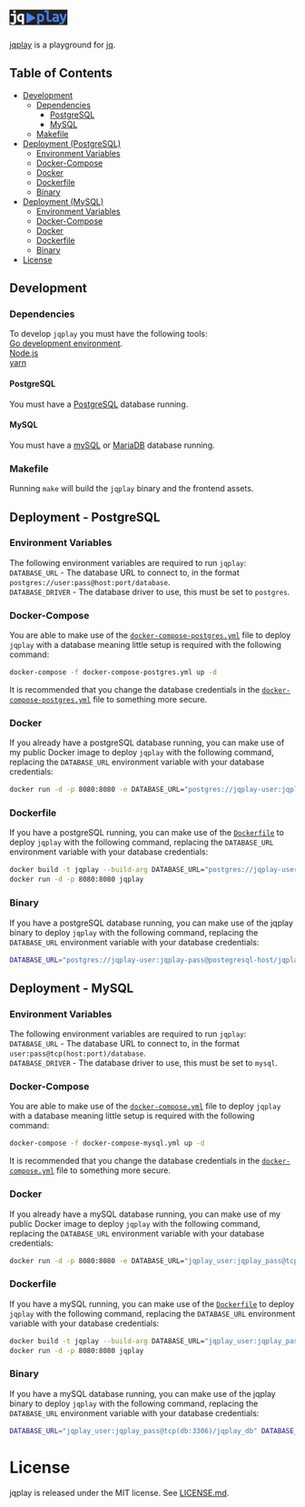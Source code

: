 # ![Alt text](assets/images/logo.png)
[jqplay](https://jqplay.jackoxi.systems) is a playground for [jq](https://github.com/stedolan/jq).

## Table of Contents
- [Development](#development)
   - [Dependencies](#dependencies)
      - [PostgreSQL](#postgresql)
      - [MySQL](#mysql)
   - [Makefile](#makefile)
- [Deployment (PostgreSQL)](#deployment---postgresql)
   - [Environment Variables](#environment-variables)
   - [Docker-Compose](#docker-compose)
   - [Docker](#docker)
   - [Dockerfile](#dockerfile)
   - [Binary](#binary)
- [Deployment (MySQL)](#deployment---mysql)
   - [Environment Variables](#environment-variables-1)
   - [Docker-Compose](#docker-compose-1)
   - [Docker](#docker-1)
   - [Dockerfile](#dockerfile-1)
   - [Binary](#binary-1)
- [License](#license)

## Development
### Dependencies
To develop `jqplay` you must have the following tools:\
[Go development environment](http://golang.org/doc/install).\
[Node.js](https://nodejs.org)\
[yarn](https://yarnpkg.com/)
#### PostgreSQL
You must have a [PostgreSQL](https://www.postgresql.org/) database running.
#### MySQL
You must have a [mySQL](https://www.mysql.com/) or [MariaDB](https://mariadb.org/) database running.
### Makefile
Running `make` will build the `jqplay` binary and the frontend assets.

## Deployment - PostgreSQL
### Environment Variables
The following environment variables are required to run `jqplay`:\
`DATABASE_URL` - The database URL to connect to, in the format `postgres://user:pass@host:port/database`.\
`DATABASE_DRIVER` - The database driver to use, this must be set to `postgres`.

### Docker-Compose
You are able to make use of the [`docker-compose-postgres.yml`](docker-compose-postgres.yml) file to deploy `jqplay` with a database meaning little setup is required with the following command:
```bash
docker-compose -f docker-compose-postgres.yml up -d
```
It is recommended that you change the database credentials in the [`docker-compose-postgres.yml`](docker-compose-postgres.yml) file to something more secure.

### Docker
If you already have a postgreSQL database running, you can make use of my public Docker image to deploy `jqplay` with the following command, replacing the `DATABASE_URL` environment variable with your database credentials:
```bash
docker run -d -p 8080:8080 -e DATABASE_URL="postgres://jqplay-user:jqplay-pass@postegresql-host/jqplay-db?sslmode=disable" DATABASE_DRIVER="postgres" registry.jackoxi.systems/public-images/jq-play-server:latest-mysql
```

### Dockerfile
If you have a postgreSQL running, you can make use of the [`Dockerfile`](Dockerfile) to deploy `jqplay` with the following command, replacing the `DATABASE_URL` environment variable with your database credentials:
```bash
docker build -t jqplay --build-arg DATABASE_URL="postgres://jqplay-user:jqplay-pass@postegresql-host/jqplay-db?sslmode=disable" DATABASE_DRIVER="postgres".
docker run -d -p 8080:8080 jqplay
```

### Binary
If you have a postgreSQL database running, you can make use of the jqplay binary to deploy `jqplay` with the following command, replacing the `DATABASE_URL` environment variable with your database credentials:
```bash
DATABASE_URL="postgres://jqplay-user:jqplay-pass@postegresql-host/jqplay-db?sslmode=disable" DATABASE_DRIVER="postgres"./jqplay
```

## Deployment - MySQL
### Environment Variables
The following environment variables are required to run `jqplay`:\
`DATABASE_URL` - The database URL to connect to, in the format `user:pass@tcp(host:port)/database`.\
`DATABASE_DRIVER` - The database driver to use, this must be set to `mysql`.

### Docker-Compose
You are able to make use of the [`docker-compose.yml`](docker-compose-mysql.yml) file to deploy `jqplay` with a database meaning little setup is required with the following command:
```bash
docker-compose -f docker-compose-mysql.yml up -d
```
It is recommended that you change the database credentials in the [`docker-compose.yml`](docker-compose-mysql.yml) file to something more secure.

### Docker
If you already have a mySQL database running, you can make use of my public Docker image to deploy `jqplay` with the following command, replacing the `DATABASE_URL` environment variable with your database credentials:
```bash
docker run -d -p 8080:8080 -e DATABASE_URL="jqplay_user:jqplay_pass@tcp(db:3306)/jqplay_db" registry.jackoxi.systems/public-images/jq-play-server:latest-mysql
```

### Dockerfile
If you have a mySQL running, you can make use of the [`Dockerfile`](Dockerfile) to deploy `jqplay` with the following command, replacing the `DATABASE_URL` environment variable with your database credentials:
```bash
docker build -t jqplay --build-arg DATABASE_URL="jqplay_user:jqplay_pass@tcp(db:3306)/jqplay_db" .
docker run -d -p 8080:8080 jqplay
```

### Binary
If you have a mySQL database running, you can make use of the jqplay binary to deploy `jqplay` with the following command, replacing the `DATABASE_URL` environment variable with your database credentials:
```bash
DATABASE_URL="jqplay_user:jqplay_pass@tcp(db:3306)/jqplay_db" DATABASE_DRIVER="mysql" ./jqplay
```

# License
jqplay is released under the MIT license. See [LICENSE.md](https://github.com/owenthereal/jqplay/blob/master/LICENSE.md).
